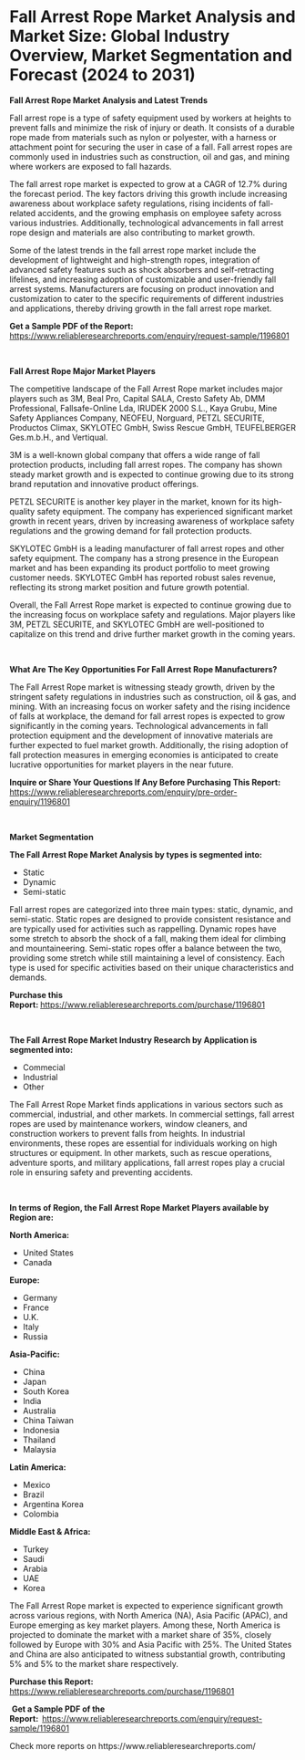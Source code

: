 <p><h1>Fall Arrest Rope Market Analysis and Market Size: Global Industry Overview, Market Segmentation and Forecast (2024 to 2031)</h1></p><p><strong>Fall Arrest Rope Market Analysis and Latest Trends</strong></p>
<p><p>Fall arrest rope is a type of safety equipment used by workers at heights to prevent falls and minimize the risk of injury or death. It consists of a durable rope made from materials such as nylon or polyester, with a harness or attachment point for securing the user in case of a fall. Fall arrest ropes are commonly used in industries such as construction, oil and gas, and mining where workers are exposed to fall hazards.</p><p>The fall arrest rope market is expected to grow at a CAGR of 12.7% during the forecast period. The key factors driving this growth include increasing awareness about workplace safety regulations, rising incidents of fall-related accidents, and the growing emphasis on employee safety across various industries. Additionally, technological advancements in fall arrest rope design and materials are also contributing to market growth.</p><p>Some of the latest trends in the fall arrest rope market include the development of lightweight and high-strength ropes, integration of advanced safety features such as shock absorbers and self-retracting lifelines, and increasing adoption of customizable and user-friendly fall arrest systems. Manufacturers are focusing on product innovation and customization to cater to the specific requirements of different industries and applications, thereby driving growth in the fall arrest rope market.</p></p>
<p><strong>Get a Sample PDF of the Report:&nbsp;</strong> <a href="https://www.reliableresearchreports.com/enquiry/request-sample/1196801">https://www.reliableresearchreports.com/enquiry/request-sample/1196801</a></p>
<p>&nbsp;</p>
<p><strong>Fall Arrest Rope Major Market Players</strong></p>
<p><p>The competitive landscape of the Fall Arrest Rope market includes major players such as 3M, Beal Pro, Capital SALA, Cresto Safety Ab, DMM Professional, Fallsafe-Online Lda, IRUDEK 2000 S.L., Kaya Grubu, Mine Safety Appliances Company, NEOFEU, Norguard, PETZL SECURITE, Productos Climax, SKYLOTEC GmbH, Swiss Rescue GmbH, TEUFELBERGER Ges.m.b.H., and Vertiqual.</p><p>3M is a well-known global company that offers a wide range of fall protection products, including fall arrest ropes. The company has shown steady market growth and is expected to continue growing due to its strong brand reputation and innovative product offerings.</p><p>PETZL SECURITE is another key player in the market, known for its high-quality safety equipment. The company has experienced significant market growth in recent years, driven by increasing awareness of workplace safety regulations and the growing demand for fall protection products.</p><p>SKYLOTEC GmbH is a leading manufacturer of fall arrest ropes and other safety equipment. The company has a strong presence in the European market and has been expanding its product portfolio to meet growing customer needs. SKYLOTEC GmbH has reported robust sales revenue, reflecting its strong market position and future growth potential.</p><p>Overall, the Fall Arrest Rope market is expected to continue growing due to the increasing focus on workplace safety and regulations. Major players like 3M, PETZL SECURITE, and SKYLOTEC GmbH are well-positioned to capitalize on this trend and drive further market growth in the coming years.</p></p>
<p>&nbsp;</p>
<p><strong>What Are The Key Opportunities For Fall Arrest Rope Manufacturers?</strong></p>
<p><p>The Fall Arrest Rope market is witnessing steady growth, driven by the stringent safety regulations in industries such as construction, oil & gas, and mining. With an increasing focus on worker safety and the rising incidence of falls at workplace, the demand for fall arrest ropes is expected to grow significantly in the coming years. Technological advancements in fall protection equipment and the development of innovative materials are further expected to fuel market growth. Additionally, the rising adoption of fall protection measures in emerging economies is anticipated to create lucrative opportunities for market players in the near future.</p></p>
<p><strong>Inquire or Share Your Questions If Any Before Purchasing This Report:</strong> <a href="https://www.reliableresearchreports.com/enquiry/pre-order-enquiry/1196801">https://www.reliableresearchreports.com/enquiry/pre-order-enquiry/1196801</a></p>
<p>&nbsp;</p>
<p><strong>Market Segmentation</strong></p>
<p><strong>The Fall Arrest Rope Market Analysis by types is segmented into:</strong></p>
<p><ul><li>Static</li><li>Dynamic</li><li>Semi-static</li></ul></p>
<p><p>Fall arrest ropes are categorized into three main types: static, dynamic, and semi-static. Static ropes are designed to provide consistent resistance and are typically used for activities such as rappelling. Dynamic ropes have some stretch to absorb the shock of a fall, making them ideal for climbing and mountaineering. Semi-static ropes offer a balance between the two, providing some stretch while still maintaining a level of consistency. Each type is used for specific activities based on their unique characteristics and demands.</p></p>
<p><strong>Purchase this Report:&nbsp;</strong><a href="https://www.reliableresearchreports.com/purchase/1196801">https://www.reliableresearchreports.com/purchase/1196801</a></p>
<p>&nbsp;</p>
<p><strong>The Fall Arrest Rope Market Industry Research by Application is segmented into:</strong></p>
<p><ul><li>Commecial</li><li>Industrial</li><li>Other</li></ul></p>
<p><p>The Fall Arrest Rope Market finds applications in various sectors such as commercial, industrial, and other markets. In commercial settings, fall arrest ropes are used by maintenance workers, window cleaners, and construction workers to prevent falls from heights. In industrial environments, these ropes are essential for individuals working on high structures or equipment. In other markets, such as rescue operations, adventure sports, and military applications, fall arrest ropes play a crucial role in ensuring safety and preventing accidents.</p></p>
<p>&nbsp;</p>
<p><strong>In terms of Region, the Fall Arrest Rope Market Players available by Region are:</strong></p>
<p>
    <p> <strong> North America: </strong>
        <ul>
            <li>United States</li>
            <li>Canada</li>
        </ul>
        </p> 
    <p> <strong> Europe: </strong>
        <ul>
            <li>Germany</li>
            <li>France</li>
            <li>U.K.</li>
            <li>Italy</li>
            <li>Russia</li>
        </ul>
        </p> 
    <p> <strong> Asia-Pacific: </strong>
        <ul>
            <li>China</li>
            <li>Japan</li>
            <li>South Korea</li>
            <li>India</li>
            <li>Australia</li>
            <li>China Taiwan</li>
            <li>Indonesia</li>
            <li>Thailand</li>
            <li>Malaysia</li>
        </ul>
        </p> 
    <p> <strong> Latin America: </strong>
        <ul>
            <li>Mexico</li>
            <li>Brazil</li>
            <li>Argentina Korea</li>
            <li>Colombia</li>
        </ul>
        </p> 
    <p> <strong> Middle East & Africa: </strong>
        <ul>
            <li>Turkey</li>
            <li>Saudi</li>
            <li>Arabia</li>
            <li>UAE</li>
            <li>Korea</li>
        </ul>
    </p>
    </p>
<p><p>The Fall Arrest Rope market is expected to experience significant growth across various regions, with North America (NA), Asia Pacific (APAC), and Europe emerging as key market players. Among these, North America is projected to dominate the market with a market share of 35%, closely followed by Europe with 30% and Asia Pacific with 25%. The United States and China are also anticipated to witness substantial growth, contributing 5% and 5% to the market share respectively.</p></p>
<p><strong>Purchase this Report: </strong><a href="https://www.reliableresearchreports.com/purchase/1196801">https://www.reliableresearchreports.com/purchase/1196801</a></p>
<p>&nbsp;<strong>Get a Sample PDF of the Report:&nbsp;&nbsp;</strong><a href="https://www.reliableresearchreports.com/enquiry/request-sample/1196801">https://www.reliableresearchreports.com/enquiry/request-sample/1196801</a></p>
<p><strong></strong></p>
<p>Check more reports on https://www.reliableresearchreports.com/</p>